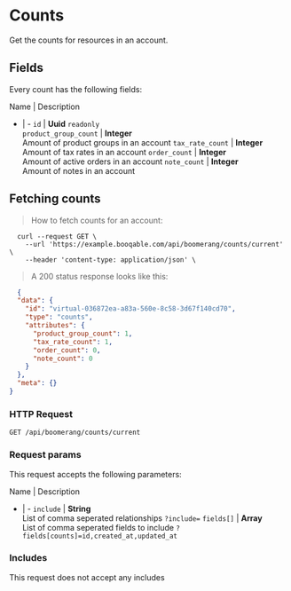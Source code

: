 # Counts

Get the counts for resources in an account.

## Fields
Every count has the following fields:

Name | Description
- | -
`id` | **Uuid** `readonly`<br>
`product_group_count` | **Integer** <br>Amount of product groups in an account
`tax_rate_count` | **Integer** <br>Amount of tax rates in an account
`order_count` | **Integer** <br>Amount of active orders in an account
`note_count` | **Integer** <br>Amount of notes in an account


## Fetching counts



> How to fetch counts for an account:

```shell
  curl --request GET \
    --url 'https://example.booqable.com/api/boomerang/counts/current' \
    --header 'content-type: application/json' \
```

> A 200 status response looks like this:

```json
  {
  "data": {
    "id": "virtual-036872ea-a83a-560e-8c58-3d67f140cd70",
    "type": "counts",
    "attributes": {
      "product_group_count": 1,
      "tax_rate_count": 1,
      "order_count": 0,
      "note_count": 0
    }
  },
  "meta": {}
}
```

### HTTP Request

`GET /api/boomerang/counts/current`

### Request params

This request accepts the following parameters:

Name | Description
- | -
`include` | **String** <br>List of comma seperated relationships `?include=`
`fields[]` | **Array** <br>List of comma seperated fields to include `?fields[counts]=id,created_at,updated_at`


### Includes

This request does not accept any includes